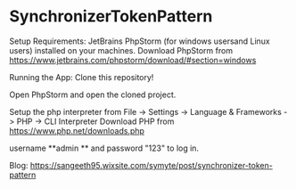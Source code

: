 # SynchronizerTokenPattern

Setup Requirements: JetBrains PhpStorm (for windows usersand Linux users) installed on your machines.
Download PhpStorm from https://www.jetbrains.com/phpstorm/download/#section=windows

Running the App: Clone this repository!

Open PhpStorm and open the cloned project.

Setup the php interpreter from File -> Settings -> Language & Frameworks -> PHP -> CLI Interpreter
Download PHP from https://www.php.net/downloads.php

username **admin ** and password "123" to log in.

Blog: https://sangeeth95.wixsite.com/symyte/post/synchronizer-token-pattern

